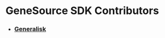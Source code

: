 # GeneSource SDK Contributors
<!--When updating this, please make sure all the users are in alphabetical order-->
- ### [Generalisk](https://github.com/Generalisk)
